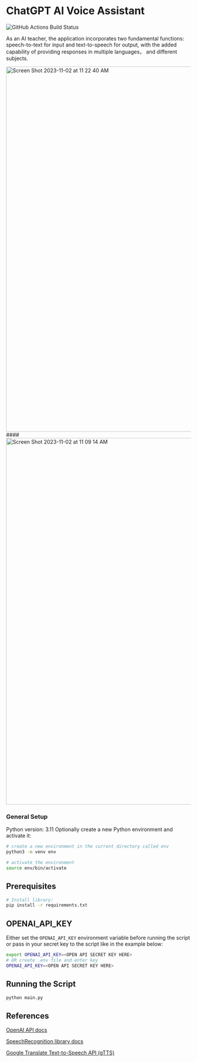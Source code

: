 # ChatGPT AI Voice Assistant

![GitHub Actions Build Status](https://github.com/jakecyr/openai-gpt3-chatbot/actions/workflows/test-application.yml/badge.svg)

As an AI teacher, the application incorporates two fundamental functions: speech-to-text for input and text-to-speech for output, with the added capability of providing responses in multiple languages， and different subjects.

<img width="994" alt="Screen Shot 2023-11-02 at 11 22 40 AM" src="https://github.com/huizhezh/AI-teacher/assets/101370768/32ceef7d-2bbc-4129-b212-c4c96d62c4f1">
####


<img width="998" alt="Screen Shot 2023-11-02 at 11 09 14 AM" src="https://github.com/huizhezh/AI-teacher/assets/101370768/daadfbed-145b-4262-af02-354debb935ec">

### General Setup
Python version: 3.11 
Optionally create a new Python environment and activate it:
```bash
# create a new environment in the current directory called env
python3 -m venv env

# activate the environment
source env/bin/activate
```
## Prerequisites
```bash
# Install library: 
pip install -r requirements.txt
```

## OPENAI_API_KEY
Either set the `OPENAI_API_KEY` environment variable before running the script or pass in your secret key to the script like in the example below:
```bash
export OPENAI_API_KEY=<OPEN API SECRET KEY HERE>
# OR create .env file and enter key
OPENAI_API_KEY=<OPEN API SECRET KEY HERE>
```

## Running the Script

```bash
python main.py
```

## References

[OpenAI API docs](https://platform.openai.com/docs/quickstart?context=python)

[SpeechRecognition library docs](https://pypi.org/project/SpeechRecognition/1.2.3)

[Google Translate Text-to-Speech API (gTTS)](https://gtts.readthedocs.io/en/latest/module.html#)


